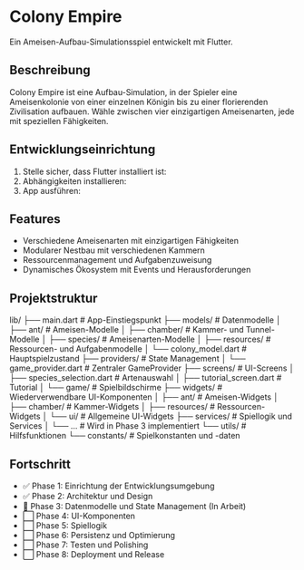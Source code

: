 # Colony Empire

Ein Ameisen-Aufbau-Simulationsspiel entwickelt mit Flutter.

## Beschreibung

Colony Empire ist eine Aufbau-Simulation, in der Spieler eine Ameisenkolonie von einer einzelnen Königin bis zu einer florierenden Zivilisation aufbauen. Wähle zwischen vier einzigartigen Ameisenarten, jede mit speziellen Fähigkeiten.

## Entwicklungseinrichtung

1. Stelle sicher, dass Flutter installiert ist:
2. Abhängigkeiten installieren:
3. App ausführen:

## Features

- Verschiedene Ameisenarten mit einzigartigen Fähigkeiten
- Modularer Nestbau mit verschiedenen Kammern
- Ressourcenmanagement und Aufgabenzuweisung
- Dynamisches Ökosystem mit Events und Herausforderungen

## Projektstruktur
lib/
├── main.dart                # App-Einstiegspunkt
├── models/                  # Datenmodelle
│   ├── ant/                 # Ameisen-Modelle
│   ├── chamber/             # Kammer- und Tunnel-Modelle
│   ├── species/             # Ameisenarten-Modelle
│   ├── resources/           # Ressourcen- und Aufgabenmodelle
│   └── colony_model.dart    # Hauptspielzustand
├── providers/               # State Management
│   └── game_provider.dart   # Zentraler GameProvider
├── screens/                 # UI-Screens
│   ├── species_selection.dart  # Artenauswahl
│   ├── tutorial_screen.dart    # Tutorial
│   └── game/                   # Spielbildschirme
├── widgets/                 # Wiederverwendbare UI-Komponenten
│   ├── ant/                 # Ameisen-Widgets
│   ├── chamber/             # Kammer-Widgets
│   ├── resources/           # Ressourcen-Widgets
│   └── ui/                  # Allgemeine UI-Widgets
├── services/                # Spiellogik und Services
│   └── ...                  # Wird in Phase 3 implementiert
└── utils/                   # Hilfsfunktionen
└── constants/           # Spielkonstanten und -daten

## Fortschritt

- ✅ Phase 1: Einrichtung der Entwicklungsumgebung
- ✅ Phase 2: Architektur und Design
- 🔄 Phase 3: Datenmodelle und State Management (In Arbeit)
- ⬜ Phase 4: UI-Komponenten
- ⬜ Phase 5: Spiellogik
- ⬜ Phase 6: Persistenz und Optimierung
- ⬜ Phase 7: Testen und Polishing
- ⬜ Phase 8: Deployment und Release